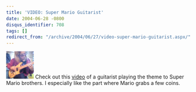 ```yaml
---
title: 'VIDEO: Super Mario Guitarist'
date: 2004-06-28 -0800
disqus_identifier: 708
tags: []
redirect_from: "/archive/2004/06/27/video-super-mario-guitarist.aspx/"
---
```


![](/images/marioguitar.jpg) Check out this
[video](http://media.ebaumsworld.com/marioguitar.wmv) of a guitarist
playing the theme to Super Mario brothers. I especially like the part
where Mario grabs a few coins.

